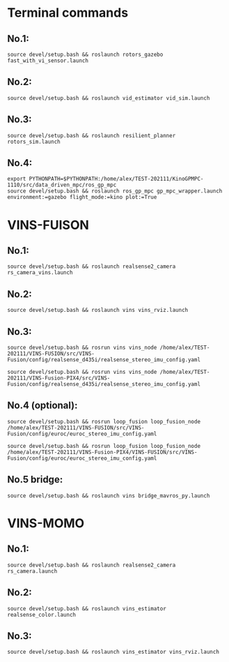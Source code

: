 # Terminal commands
## No.1:
```
source devel/setup.bash && roslaunch rotors_gazebo fast_with_vi_sensor.launch
```

## No.2: 
```
source devel/setup.bash && roslaunch vid_estimator vid_sim.launch
```

## No.3: 
```
source devel/setup.bash && roslaunch resilient_planner rotors_sim.launch
```

## No.4: 
```
export PYTHONPATH=$PYTHONPATH:/home/alex/TEST-202111/KinoGPMPC-1110/src/data_driven_mpc/ros_gp_mpc
source devel/setup.bash && roslaunch ros_gp_mpc gp_mpc_wrapper.launch environment:=gazebo flight_mode:=kino plot:=True
```
# VINS-FUISON
## No.1:
```
source devel/setup.bash && roslaunch realsense2_camera rs_camera_vins.launch
```
## No.2: 
```
source devel/setup.bash && roslaunch vins vins_rviz.launch
```
## No.3: 
```
source devel/setup.bash && rosrun vins vins_node /home/alex/TEST-202111/VINS-FUSION/src/VINS-Fusion/config/realsense_d435i/realsense_stereo_imu_config.yaml

```
```
source devel/setup.bash && rosrun vins vins_node /home/alex/TEST-202111/VINS-Fusion-PIX4/src/VINS-Fusion/config/realsense_d435i/realsense_stereo_imu_config.yaml

```
## No.4 (optional): 
```
source devel/setup.bash && rosrun loop_fusion loop_fusion_node /home/alex/TEST-202111/VINS-FUSION/src/VINS-Fusion/config/euroc/euroc_stereo_imu_config.yaml 

```
```
source devel/setup.bash && rosrun loop_fusion loop_fusion_node /home/alex/TEST-202111/VINS-Fusion-PIX4/VINS-FUSION/src/VINS-Fusion/config/euroc/euroc_stereo_imu_config.yaml 

```
## No.5 bridge:
```
source devel/setup.bash && roslaunch vins bridge_mavros_py.launch
```

# VINS-MOMO
## No.1:
```
source devel/setup.bash && roslaunch realsense2_camera rs_camera.launch 
```
## No.2: 
```
source devel/setup.bash && roslaunch vins_estimator realsense_color.launch 
```
## No.3: 
```
source devel/setup.bash && roslaunch vins_estimator vins_rviz.launch

```
